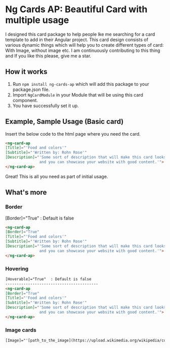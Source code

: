 # Ng Cards AP: Beautiful Card with multiple usage

I designed this card package to help people lke me searching for a card template to add in their Angular project. This card design consists of various dynamic things which will help you to create different types of card: With Image, without image etc. I am continuously contributing to this thing and If you like this please, give me a star.

## How it works

1. Run `npm install ng-cards-ap` which will add this package to your package.json file.
2. Import `NgCardModule` in your Module that will be using this card component.
3. You have successfully set it up.

## Example, Sample Usage (Basic card)

Insert the below code to the html page where you need the card.

```html
<ng-card-ap 
[Title]="'Food and colors'"
[Subtitle]="'Written by: Rohn Rose'" 
[Description]="'Some sort of description that will make this card looks better
               and you can showcase your website with good content.'">
</ng-card-ap>
```
Great! This is all you need as part of initial usage.

## What's more

### Border
[Border]="True"     : Default is false
```html
<ng-card-ap
[Border]="True"
[Title]="'Food and colors'"
[Subtitle]="'Written by: Rohn Rose'" 
[Description]="'Some sort of description that will make this card looks better
               and you can showcase your website with good content.'">
</ng-card-ap>
```
### Hovering
```html
[Hoverable]="True"  : Default is false
-----------------------------------------
<ng-card-ap
[Border]="True"
[Title]="'Food and colors'"
[Subtitle]="'Written by: Rohn Rose'" 
[Description]="'Some sort of description that will make this card looks better
               and you can showcase your website with good content.'">
</ng-card-ap>
```
### Image cards
```html
[Image]="'[path_to_the_image](https://upload.wikimedia.org/wikipedia/commons/3/36/Hopetoun_falls.jpg)'"
```
